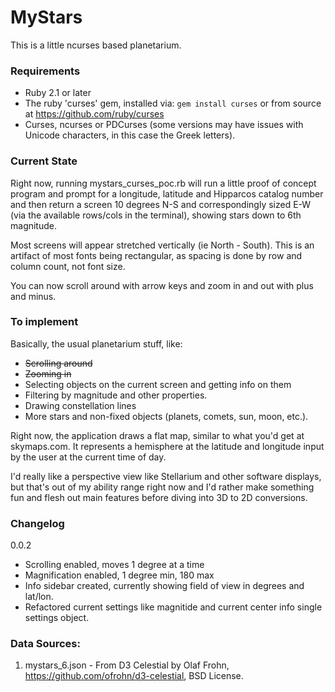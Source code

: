 # MyStars

This is a little ncurses based planetarium.

### Requirements

* Ruby 2.1 or later
* The ruby 'curses' gem, installed via:
  `gem install curses`
  or from source at https://github.com/ruby/curses
* Curses, ncurses or PDCurses (some versions may have issues with Unicode characters, in this case the Greek letters).

### Current State

Right now, running mystars\_curses\_poc.rb will run a little proof of concept program and prompt for a longitude, latitude and Hipparcos catalog number and then return a screen 10 degrees N-S and correspondingly sized E-W (via the available rows/cols in the terminal), showing stars down to 6th magnitude.

Most screens will appear stretched vertically (ie North - South).  This is an artifact of most fonts being rectangular, as spacing is done by row and column count, not font size.

You can now scroll around with arrow keys and zoom in and out with
plus and minus.

### To implement

Basically, the usual planetarium stuff, like:

* ~~Scrolling around~~
* ~~Zooming in~~
* Selecting objects on the current screen and getting info on them
* Filtering by magnitude and other properties.
* Drawing constellation lines
* More stars and non-fixed objects (planets, comets, sun, moon, etc.).

Right now, the application draws a flat map, similar to what you'd get at skymaps.com.  It represents a hemisphere at the latitude and longitude input by the user at the current time of day.

I'd really like a perspective view like Stellarium and other software displays, but that's out of my ability range right now and I'd rather make something fun and flesh out main features before diving into 3D to 2D conversions.

### Changelog

0.0.2
* Scrolling enabled, moves 1 degree at a time
* Magnification enabled, 1 degree min, 180 max
* Info sidebar created, currently showing field of view in degrees and lat/lon.
* Refactored current settings like magnitide and current center info single settings object.

### Data Sources:

1. mystars\_6.json - From D3 Celestial by Olaf Frohn, https://github.com/ofrohn/d3-celestial, BSD License.
